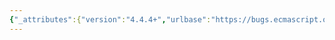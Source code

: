 ```yaml
---
{"_attributes":{"version":"4.4.4+","urlbase":"https://bugs.ecmascript.org/","maintainer":"dherman@mozilla.com"},"bug":{"bug_id":179,"creation_ts":"2011-07-29 07:08:00 -0700","short_desc":"S11.1.1_A2.js is invalid","delta_ts":"2012-01-12 09:50:21 -0800","product":"Test262","component":"ECMA-262 Tests","version":"unspecified","rep_platform":"All","op_sys":"All","bug_status":"RESOLVED","resolution":"FIXED","priority":"Normal","bug_severity":"normal","everconfirmed":true,"reporter":{"uid":"gsneddon","name":"Geoffrey Sneddon"},"assigned_to":{"uid":"dfugate","name":"Dave Fugate"},"long_desc":[{"commentid":401,"comment_count":0,"who":{"uid":"gsneddon","name":"Geoffrey Sneddon"},"bug_when":"2011-07-29 07:08:19 -0700","thetext":"This asserts, this.toString() === toString(). The former calls toString with the global object as thisArg, the latter with undefined as thisArg. The global object is normally [object global]/[object Window] or some such, and hence not [object Undefined]."},{"commentid":451,"comment_count":1,"who":{"uid":"dfugate","name":"Dave Fugate"},"bug_when":"2011-09-14 10:28:23 -0700","thetext":"I think this test case is invalid, but not for the aforementioned reason:\n1.  ES5.1 doesn't define a global 'toString' function =>\n2.  'toString' must be coming in as an unspec'ed browser extension *or* from Object.prototype.toString.  The former would make this obviously invalid, and the latter means the global object's prototype is in fact Object.prototype =>\n3. Section 15.1 of ES5.1 states:\n   The values of the [[Prototype]] and [[Class]] internal properties of the global object are implementation-dependent.\n\n=> the test is indeed invalid.  I'll disable it shortly, and thanks for reporting this."},{"commentid":452,"comment_count":2,"who":{"uid":"gsneddon","name":"Geoffrey Sneddon"},"bug_when":"2011-09-15 13:57:16 -0700","thetext":"Ah, I didn't bother actually checking the spec, and just assumed the global object's prototype chain contained Object.prototype. :)\n\nAll implementations except Opera have Window.prototype as the prototype of the global object (and the prototype of that is Object.prototype); Opera has Object.prototype as the prototype of the global object (there is no Window object)."},{"commentid":562,"comment_count":3,"who":{"uid":"dfugate","name":"Dave Fugate"},"bug_when":"2012-01-12 09:50:21 -0800","thetext":"Removed the test case from source control."}]}}
---
```


